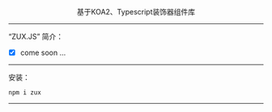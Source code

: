 <div align=center>

基于KOA2、Typescript装饰器组件库

</div>

------

“ZUX.JS” 简介： 

- [x] come soon ... <br>


------

安装：

```npm
npm i zux
```

------

